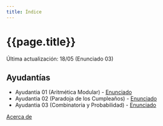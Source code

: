 ```yaml
---
title: Índice
---
```


# {{page.title}}

Última actualización: 18/05 (Enunciado 03)

## Ayudantías

- Ayudantia 01 (Aritmética Modular) - [Enunciado](pdfs/Enunciados/Enunciado01.pdf)
- Ayudantia 02 (Paradoja de los Cumpleaños) - [Enunciado](pdfs/Enunciados/Enunciado02.pdf)
- Ayudantia 03 (Combinatoria y Probabilidad) - [Enunciado](pdfs/Enunciados/Enunciado03.pdf)

[Acerca de](about)
